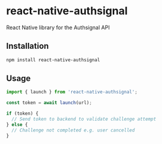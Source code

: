 # react-native-authsignal

React Native library for the Authsignal API

## Installation

```sh
npm install react-native-authsignal
```

## Usage

```js
import { launch } from 'react-native-authsignal';

const token = await launch(url);

if (token) {
  // Send token to backend to validate challenge attempt
} else {
  // Challenge not completed e.g. user cancelled
}
```
